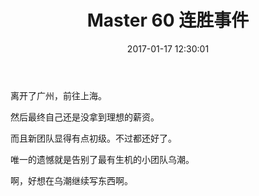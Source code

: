 ﻿---
layout: post
title:  "Master 60 连胜事件"
date:   2017-01-17 12:30:01
categories: jekyll update
---

离开了广州，前往上海。

然后最终自己还是没拿到理想的薪资。

而且新团队显得有点初级。不过都还好了。

唯一的遗憾就是告别了最有生机的小团队乌潮。

啊，好想在乌潮继续写东西啊。